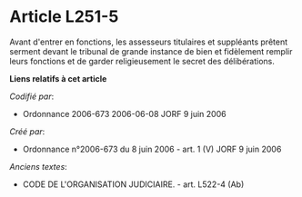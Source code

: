 # Article L251-5

Avant d'entrer en fonctions, les assesseurs titulaires et suppléants prêtent serment devant le tribunal de grande instance de
bien et fidèlement remplir leurs fonctions et de garder religieusement le secret des délibérations.

**Liens relatifs à cet article**

_Codifié par_:

  - Ordonnance 2006-673 2006-06-08 JORF 9 juin 2006

_Créé par_:

  - Ordonnance n°2006-673 du 8 juin 2006 - art. 1 (V) JORF 9 juin 2006

_Anciens textes_:

  - CODE DE L'ORGANISATION JUDICIAIRE. - art. L522-4 (Ab)
